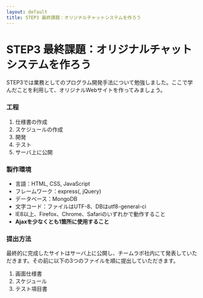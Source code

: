 ```yaml
---
layout: default
title: STEP3 最終課題：オリジナルチャットシステムを作ろう
---
```

# STEP3 最終課題：オリジナルチャットシステムを作ろう

STEP3では業務としてのプログラム開発手法について勉強しました。ここで学んだことを利用して、オリジナルWebサイトを作ってみましょう。

### 工程

1. 仕様書の作成
2. スケジュールの作成
3. 開発
4. テスト
5. サーバ上に公開

### 製作環境

* 言語：HTML, CSS, JavaScript
* フレームワーク：express(, jQuery)
* データベース：MongoDB
* 文字コード：ファイルはUTF-8、DBはutf8-general-ci
* IE8以上、Firefox、Chrome、Safariのいずれかで動作すること
* **Ajaxを少なくとも1箇所に使用すること**

### 提出方法

最終的に完成したサイトはサーバ上に公開し、チームラボ社内にて発表していただきます。その前に以下の3つのファイルを順に提出していただきます。

1. 画面仕様書
2. スケジュール
3. テスト項目書